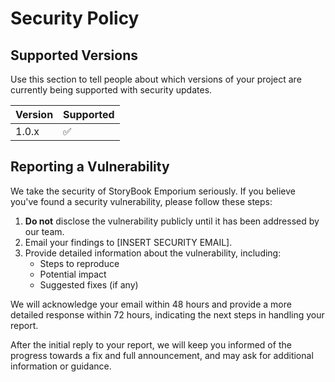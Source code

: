 # Security Policy

## Supported Versions

Use this section to tell people about which versions of your project are currently being supported with security updates.

| Version | Supported          |
| ------- | ------------------ |
| 1.0.x   | :white_check_mark: |

## Reporting a Vulnerability

We take the security of StoryBook Emporium seriously. If you believe you've found a security vulnerability, please follow these steps:

1. **Do not** disclose the vulnerability publicly until it has been addressed by our team.
2. Email your findings to [INSERT SECURITY EMAIL].
3. Provide detailed information about the vulnerability, including:
   - Steps to reproduce
   - Potential impact
   - Suggested fixes (if any)

We will acknowledge your email within 48 hours and provide a more detailed response within 72 hours, indicating the next steps in handling your report.

After the initial reply to your report, we will keep you informed of the progress towards a fix and full announcement, and may ask for additional information or guidance. 